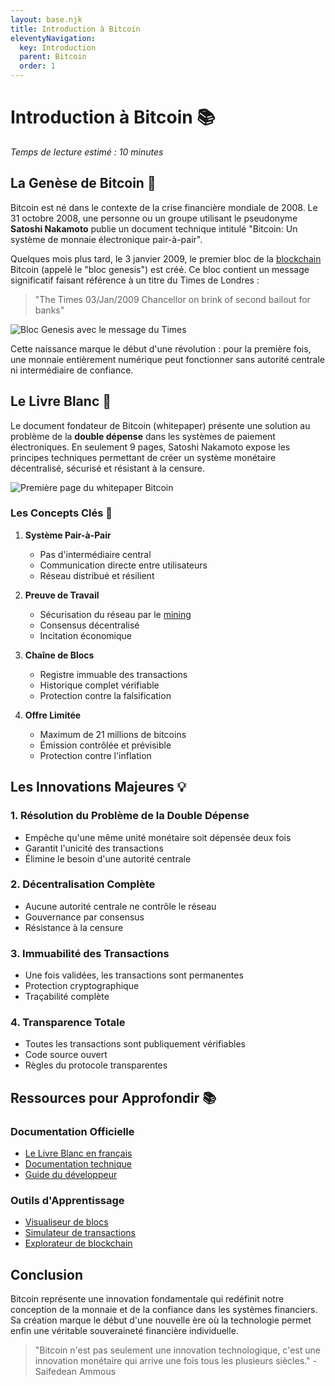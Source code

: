 ```yaml
---
layout: base.njk
title: Introduction à Bitcoin
eleventyNavigation:
  key: Introduction
  parent: Bitcoin
  order: 1
---
```


# Introduction à Bitcoin 📚

*Temps de lecture estimé : 10 minutes*

## La Genèse de Bitcoin 🌱

Bitcoin est né dans le contexte de la crise financière mondiale de 2008. Le 31 octobre 2008, une personne ou un groupe utilisant le pseudonyme **Satoshi Nakamoto** publie un document technique intitulé "Bitcoin: Un système de monnaie électronique pair-à-pair".

Quelques mois plus tard, le 3 janvier 2009, le premier bloc de la [blockchain](/glossary/#blockchain) Bitcoin (appelé le "bloc genesis") est créé. Ce bloc contient un message significatif faisant référence à un titre du Times de Londres :

> "The Times 03/Jan/2009 Chancellor on brink of second bailout for banks"

![Bloc Genesis avec le message du Times](/assets/images/bitcoin/genesis-block.jpg)

Cette naissance marque le début d'une révolution : pour la première fois, une monnaie entièrement numérique peut fonctionner sans autorité centrale ni intermédiaire de confiance.

## Le Livre Blanc 📄

Le document fondateur de Bitcoin (whitepaper) présente une solution au problème de la **double dépense** dans les systèmes de paiement électroniques. En seulement 9 pages, Satoshi Nakamoto expose les principes techniques permettant de créer un système monétaire décentralisé, sécurisé et résistant à la censure.

![Première page du whitepaper Bitcoin](/assets/images/bitcoin/bitcoin-whitepaper.jpg)

### Les Concepts Clés 🔑

1. **Système Pair-à-Pair**
   - Pas d'intermédiaire central
   - Communication directe entre utilisateurs
   - Réseau distribué et résilient

2. **Preuve de Travail**
   - Sécurisation du réseau par le [mining](/glossary/#mineur)
   - Consensus décentralisé
   - Incitation économique

3. **Chaîne de Blocs**
   - Registre immuable des transactions
   - Historique complet vérifiable
   - Protection contre la falsification

4. **Offre Limitée**
   - Maximum de 21 millions de bitcoins
   - Émission contrôlée et prévisible
   - Protection contre l'inflation

## Les Innovations Majeures 💡

### 1. Résolution du Problème de la Double Dépense
- Empêche qu'une même unité monétaire soit dépensée deux fois
- Garantit l'unicité des transactions
- Élimine le besoin d'une autorité centrale

### 2. Décentralisation Complète
- Aucune autorité centrale ne contrôle le réseau
- Gouvernance par consensus
- Résistance à la censure

### 3. Immuabilité des Transactions
- Une fois validées, les transactions sont permanentes
- Protection cryptographique
- Traçabilité complète

### 4. Transparence Totale
- Toutes les transactions sont publiquement vérifiables
- Code source ouvert
- Règles du protocole transparentes

## Ressources pour Approfondir 📚

### Documentation Officielle
- [Le Livre Blanc en français](https://bitcoin.fr/le-livre-blanc/)
- [Documentation technique](https://developer.bitcoin.org/)
- [Guide du développeur](https://bitcoin.org/fr/developer-guide)

### Outils d'Apprentissage
- [Visualiseur de blocs](https://blockstream.info/)
- [Simulateur de transactions](https://www.bitaddress.org)
- [Explorateur de blockchain](https://mempool.space/)

## Conclusion

Bitcoin représente une innovation fondamentale qui redéfinit notre conception de la monnaie et de la confiance dans les systèmes financiers. Sa création marque le début d'une nouvelle ère où la technologie permet enfin une véritable souveraineté financière individuelle.

> "Bitcoin n'est pas seulement une innovation technologique, c'est une innovation monétaire qui arrive une fois tous les plusieurs siècles." - Saifedean Ammous 